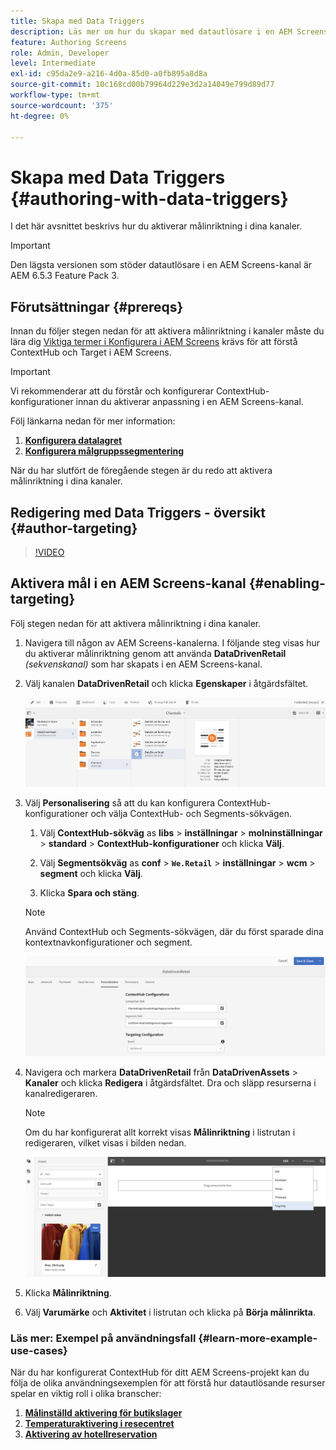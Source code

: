 ```yaml
---
title: Skapa med Data Triggers
description: Läs mer om hur du skapar med datautlösare i en AEM Screens-kanal.
feature: Authoring Screens
role: Admin, Developer
level: Intermediate
exl-id: c95da2e9-a216-4d0a-85d0-a0fb895a8d8a
source-git-commit: 10c168cd00b79964d229e3d2a14049e799d89d77
workflow-type: tm+mt
source-wordcount: '375'
ht-degree: 0%

---
```


# Skapa med Data Triggers {#authoring-with-data-triggers}

I det här avsnittet beskrivs hur du aktiverar målinriktning i dina kanaler.

>[!IMPORTANT]
>
>Den lägsta versionen som stöder datautlösare i en AEM Screens-kanal är AEM 6.5.3 Feature Pack 3.

## Förutsättningar {#prereqs}

Innan du följer stegen nedan för att aktivera målinriktning i kanaler måste du lära dig [Viktiga termer i Konfigurera i AEM Screens](configuring-context-hub.md) krävs för att förstå ContextHub och Target i AEM Screens.

>[!IMPORTANT]
>
>Vi rekommenderar att du förstår och konfigurerar ContextHub-konfigurationer innan du aktiverar anpassning i en AEM Screens-kanal.

Följ länkarna nedan för mer information:

1. **[Konfigurera datalagret](configuring-context-hub.md)**
1. **[Konfigurera målgruppssegmentering](configuring-context-hub.md)**

När du har slutfört de föregående stegen är du redo att aktivera målinriktning i dina kanaler.

## Redigering med Data Triggers - översikt {#author-targeting}

>[!VIDEO](https://video.tv.adobe.com/v/31921)

## Aktivera mål i en AEM Screens-kanal {#enabling-targeting}

Följ stegen nedan för att aktivera målinriktning i dina kanaler.

1. Navigera till någon av AEM Screens-kanalerna. I följande steg visas hur du aktiverar målinriktning genom att använda **DataDrivenRetail** *(sekvenskanal)* som har skapats i en AEM Screens-kanal.

1. Välj kanalen **DataDrivenRetail** och klicka **Egenskaper** i åtgärdsfältet.

   ![screen_shot_2019-05-01at43332pm](assets/screen_shot_2019-05-01at43332pm.png)

1. Välj **Personalisering** så att du kan konfigurera ContextHub-konfigurationer och välja ContextHub- och Segments-sökvägen.

   1. Välj **ContextHub-sökväg** as **libs** > **inställningar** > **molninställningar** > **standard** > **ContextHub-konfigurationer** och klicka **Välj**.

   1. Välj **Segmentsökväg** as **conf** > **`We.Retail`** > **inställningar** > **wcm** > **segment** och klicka **Välj**.

   1. Klicka **Spara och stäng**.

   >[!NOTE]
   >
   >Använd ContextHub och Segments-sökvägen, där du först sparade dina kontextnavkonfigurationer och segment.

   ![screen_shot_2019-05-01at44030pm](assets/screen_shot_2019-05-01at44030pm.png)

1. Navigera och markera **DataDrivenRetail** från **DataDrivenAssets** > **Kanaler** och klicka **Redigera** i åtgärdsfältet. Dra och släpp resurserna i kanalredigeraren.

   >[!NOTE]
   >
   >Om du har konfigurerat allt korrekt visas **Målinriktning** i listrutan i redigeraren, vilket visas i bilden nedan.

   ![screen_shot_2019-05-01at44231pm](assets/screen_shot_2019-05-01at44231pm.png)

1. Klicka **Målinriktning**.

1. Välj **Varumärke** och **Aktivitet** i listrutan och klicka på **Börja målinrikta**.

### Läs mer: Exempel på användningsfall {#learn-more-example-use-cases}

När du har konfigurerat ContextHub för ditt AEM Screens-projekt kan du följa de olika användningsexemplen för att förstå hur datautlösande resurser spelar en viktig roll i olika branscher:

1. **[Målinställd aktivering för butikslager](retail-inventory-activation.md)**
1. **[Temperaturaktivering i resecentret](local-temperature-activation.md)**
1. **[Aktivering av hotellreservation](hospitality-reservation-activation.md)**
